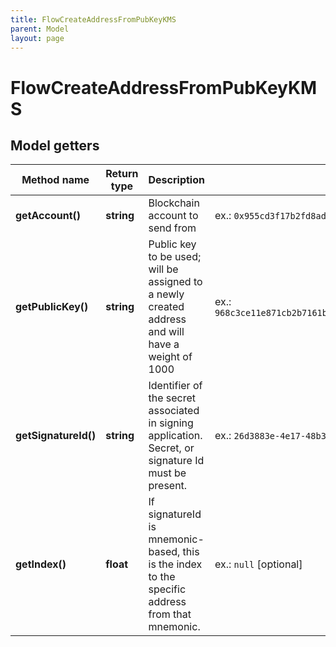 ```yaml
---
title: FlowCreateAddressFromPubKeyKMS
parent: Model
layout: page
---
```


# FlowCreateAddressFromPubKeyKMS

## Model getters

Method name | Return type | Description | Notes
------------ | ------------- | ------------- | -------------
**getAccount()** | **string** | Blockchain account to send from | ex.: `0x955cd3f17b2fd8ad`
**getPublicKey()** | **string** | Public key to be used; will be assigned to a newly created address and will have a weight of 1000 | ex.: `968c3ce11e871cb2b7161b282655ee5fcb051f3c04894705d771bf11c6fbebfc6556ab8a0c04f45ea56281312336d0668529077c9d66891a6cad3db877acbe90`
**getSignatureId()** | **string** | Identifier of the secret associated in signing application. Secret, or signature Id must be present. | ex.: `26d3883e-4e17-48b3-a0ee-09a3e484ac83`
**getIndex()** | **float** | If signatureId is mnemonic-based, this is the index to the specific address from that mnemonic. | ex.: `null` [optional]

